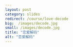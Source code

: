 ```yaml
---
layout: post
category: slides
redirect: /course/love-decode
big:  /images/decode.jpg
small: /images/decode.jpg
title: "恋爱解码"
alt: "恋爱解码"
---
```

